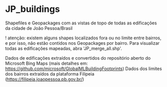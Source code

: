 # JP_buildings
Shapefiles e Geopackages com as vistas de topo de todas as edificações da cidade de João Pessoa/Brasil

! atenção: existem alguns shapes localizados fora ou no limite entre bairros, e por isso, não estão contidos nos Geopackages por bairro. Para visualizar todas as edificações mapeadas, abra 'JP_merge_all.shp'.

Dados de edificações extraídos e convertidos do repositório aberto do Microsoft Bing Maps (mais detalhes em: https://github.com/microsoft/GlobalMLBuildingFootprints)
Dados dos limites dos bairros extraídos da plataforma Filipeia (https://filipeia.joaopessoa.pb.gov.br/)
